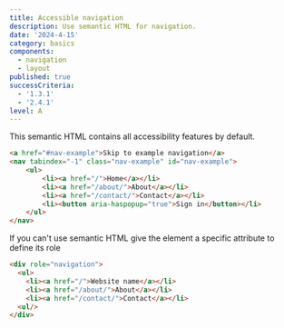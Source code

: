 ```yaml
---
title: Accessible navigation
description: Use semantic HTML for navigation.
date: '2024-4-15'
category: basics
components:
  - navigation
  - layout
published: true
successCriteria:
  - '1.3.1'
  - '2.4.1'
level: A
---
```


This semantic HTML contains all accessibility features by default.

```html
<a href="#nav-example">Skip to example navigation</a>
<nav tabindex="-1" class="nav-example" id="nav-example">
	<ul>
		<li><a href="/">Home</a></li>
		<li><a href="/about/">About</a></li>
		<li><a href="/contact/">Contact</a></li>
		<li><button aria-haspopup="true">Sign in</button></li>
	</ul>
</nav>
```

If you can't use semantic HTML give the element a specific attribute to define its role

```html
<div role="navigation">
  <ul>
    <li><a href="/">Website name</a></li>
    <li><a href="/about/">About</a></li>
    <li><a href="/contact/">Contact</a></li>
  <ul/>
</div>
```
